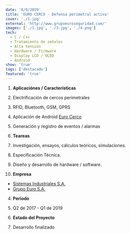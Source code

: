 ```yaml
---
date: '8/9/2019'
title: 'EURO CERCO - Defensa perimetral activa'
cover: './1.jpg'
external: 'http://www.grupoeuroseguridad.com/'
images: ['./1.jpg', './3.jpg', './4.png']
tech:
  - C / C++
  - Tratamiento de señales
  - Alta tensión
  - Hardware / Firmware
  - Display LCD / OLED
  - Android
show: 'true'
tags: ['destacado']
featured: 'true'
---
```


1. **Aplicaciónes / Características**
  1. Electrificación de cercos perimetrales
  2. RFID, Bluetooth, GSM, GPRS
  3. Aplicación de Android [Euro Cerco](https://play.google.com/store/apps/details?id=com.grupoeurosa.eurofence)
  4. Generación y registro de eventos / alarmas

2. **Teareas**
  5. Investigación, ensayos, cálculos teóricos, simulaciones.
  6. Especificación Técnica.
  7. Diseño y desarrollo de hardware / software.

3. **Empresa**
  + [Sistemas Industriales S.A.](http://www.sistemasindustriales.com)
  + [Grupo Euro S.A.](http://grupoeurosa.com)

4. **Período**
  1. Q2 de 2017 - Q1 de 2019

5. **Estado del Proyecto**
  2. Desarrollo finalizado